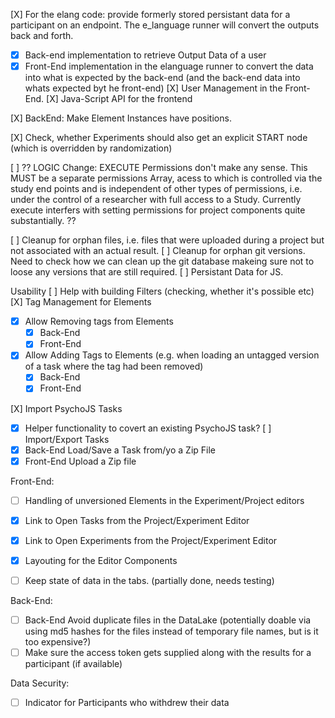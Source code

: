 [X] For the elang code: provide formerly stored persistant data for a participant on an endpoint. The e_language runner will convert the outputs back and forth.

- [x] Back-end implementation to retrieve Output Data of a user
- [x] Front-End implementation in the elanguage runner to convert the data into what is expected by the back-end (and the back-end data into whats expected byt he front-end)
      [X] User Management in the Front-End.
      [X] Java-Script API for the frontend

[X] BackEnd: Make Element Instances have positions.

[X] Check, whether Experiments should also get an explicit START node (which is overridden by randomization)

[ ] ?? LOGIC Change: EXECUTE Permissions don't make any sense. This MUST be a separate permissions Array, acess to which is controlled via the study end points and is independent of other types of permissions, i.e. under the control of a researcher with full access to a Study. Currently execute interfers with setting permissions for project components quite substantially. ??

[ ] Cleanup for orphan files, i.e. files that were uploaded during a project but not associated with an actual result.
[ ] Cleanup for orphan git versions. Need to check how we can clean up the git database makeing sure not to loose any versions that are still required.
[ ] Persistant Data for JS.

Usability
[ ] Help with building Filters (checking, whether it's possible etc)
[X] Tag Management for Elements

- [x] Allow Removing tags from Elements
  - [x] Back-End
  - [x] Front-End
- [x] Allow Adding Tags to Elements (e.g. when loading an untagged version of a task where the tag had been removed)
  - [x] Back-End
  - [x] Front-End

[X] Import PsychoJS Tasks

- [x] Helper functionality to covert an existing PsychoJS task?
      [ ] Import/Export Tasks
- [x] Back-End Load/Save a Task from/yo a Zip File
- [x] Front-End Upload a Zip file

Front-End:

- [ ] Handling of unversioned Elements in the Experiment/Project editors
- [x] Link to Open Tasks from the Project/Experiment Editor
- [x] Link to Open Experiments from the Project/Experiment Editor
- [x] Layouting for the Editor Components

- [ ] Keep state of data in the tabs. (partially done, needs testing)

Back-End:

- [ ] Back-End Avoid duplicate files in the DataLake (potentially doable via using md5 hashes for the files instead of temporary file names, but is it too expensive?)
- [ ] Make sure the access token gets supplied along with the results for a participant (if available)

Data Security:

- [ ] Indicator for Participants who withdrew their data
